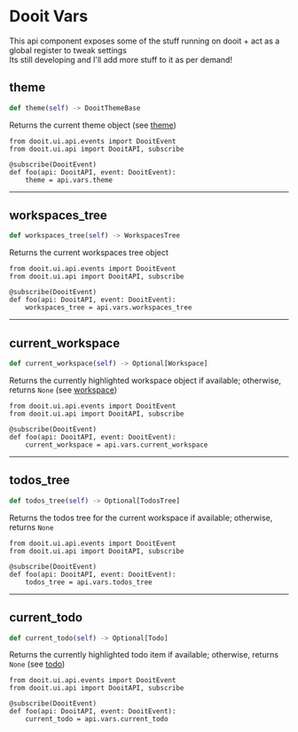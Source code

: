 # Dooit Vars

This api component exposes some of the stuff running on dooit + act as a global register to tweak settings \
Its still developing and I'll add more stuff to it as per demand!

## theme

```py
def theme(self) -> DooitThemeBase
```

Returns the current theme object (see [theme](../configuration/theme.md))

```py{6}
from dooit.ui.api.events import DooitEvent
from dooit.ui.api import DooitAPI, subscribe

@subscribe(DooitEvent)
def foo(api: DooitAPI, event: DooitEvent):
    theme = api.vars.theme
```

---

## workspaces_tree

```py
def workspaces_tree(self) -> WorkspacesTree
```

Returns the current workspaces tree object

```py{6}
from dooit.ui.api.events import DooitEvent
from dooit.ui.api import DooitAPI, subscribe

@subscribe(DooitEvent)
def foo(api: DooitAPI, event: DooitEvent):
    workspaces_tree = api.vars.workspaces_tree
```

---

## current_workspace

```py
def current_workspace(self) -> Optional[Workspace]
```

Returns the currently highlighted workspace object if available; otherwise, returns `None` (see [workspace](../backend/workspace.md))

```py{6}
from dooit.ui.api.events import DooitEvent
from dooit.ui.api import DooitAPI, subscribe

@subscribe(DooitEvent)
def foo(api: DooitAPI, event: DooitEvent):
    current_workspace = api.vars.current_workspace
```

---

## todos_tree

```py
def todos_tree(self) -> Optional[TodosTree]
```

Returns the todos tree for the current workspace if available; otherwise, returns `None`

```py{6}
from dooit.ui.api.events import DooitEvent
from dooit.ui.api import DooitAPI, subscribe

@subscribe(DooitEvent)
def foo(api: DooitAPI, event: DooitEvent):
    todos_tree = api.vars.todos_tree
```

---

## current_todo

```py
def current_todo(self) -> Optional[Todo]
```

Returns the currently highlighted todo item if available; otherwise, returns `None` (see [todo](../backend/todo.md))

```py{6}
from dooit.ui.api.events import DooitEvent
from dooit.ui.api import DooitAPI, subscribe

@subscribe(DooitEvent)
def foo(api: DooitAPI, event: DooitEvent):
    current_todo = api.vars.current_todo
```
